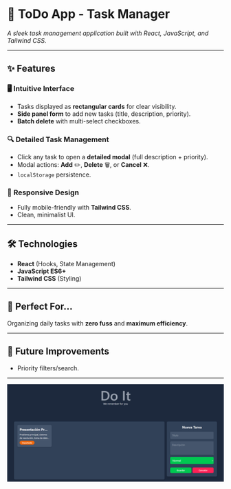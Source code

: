 # 📝 ToDo App - Task Manager  

*A sleek task management application built with React, JavaScript, and Tailwind CSS.*  

---

## ✨ Features  

### 🖥️ **Intuitive Interface**  
- Tasks displayed as **rectangular cards** for clear visibility.  
- **Side panel form** to add new tasks (title, description, priority).  
- **Batch delete** with multi-select checkboxes.  

### 🔍 **Detailed Task Management**  
- Click any task to open a **detailed modal** (full description + priority).  
- Modal actions: **Add** ✏️, **Delete** 🗑️, or **Cancel** ❌.
-  `localStorage` persistence.  

### 🌈 **Responsive Design**  
- Fully mobile-friendly with **Tailwind CSS**.  
- Clean, minimalist UI.  

---

## 🛠️ Technologies  
- **React** (Hooks, State Management)  
- **JavaScript ES6+**  
- **Tailwind CSS** (Styling)  

---

## 🚀 Perfect For...  
Organizing daily tasks with **zero fuss** and **maximum efficiency**.  

---

## 🔮 Future Improvements  
- Priority filters/search.  

---

![Preview](public/HomePage.png) 
